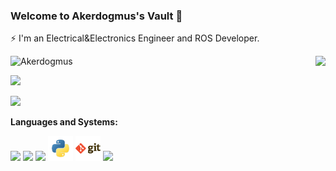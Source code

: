 ### Welcome to Akerdogmus's Vault 👋

⚡ I'm an Electrical&Electronics Engineer and ROS Developer. 

<img align='right' src="https://github-readme-stats.vercel.app/api?username=Akerdogmus&show_icons=true">

<p align="left"> <img src="https://komarev.com/ghpvc/?username=Akerdogmus" alt="Akerdogmus" /> </p> 

[![](https://img.shields.io/github/followers/Akerdogmus?style=social)](https://www.github.com/Akerdogmus)

[![](https://img.shields.io/badge/linkedin-%230077B5.svg?&style=for-the-badge&logo=linkedin&logoColor=white)](https://www.linkedin.com/in/alim-kerem-erdogmus/)



**Languages and Systems:**

<code><img height="40" src="https://devnot.com/wp-content/uploads/2020/03/robot-operationg-system.png"></code>
<code><img height="40" src="https://www.pngkey.com/png/detail/221-2216011_ros-gazebo-logo.png"></code>
<code><img height="40" src="https://moveit.ros.org/assets/logo/moveit_logo-white.png"></code>
<code><img height="40" src="https://raw.githubusercontent.com/github/explore/80688e429a7d4ef2fca1e82350fe8e3517d3494d/topics/python/python.png"></code>
<code><img height="40" src="https://raw.githubusercontent.com/github/explore/80688e429a7d4ef2fca1e82350fe8e3517d3494d/topics/git/git.png"></code>
<code><img height="40" src="https://www.docker.com/sites/default/files/d8/styles/role_icon/public/2019-07/Docker-Logo-White-RGB_Horizontal.png?itok=cFIHFZiP"></code>
